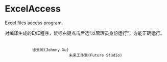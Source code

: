 # ExcelAccess

 Excel files access program.

  对编译生成的EXE程序，鼠标右键点击后选“以管理员身份运行”，方能正确运行。  　

				徐景周(Johnny Xu)
                                未来工作室(Future Studio)

